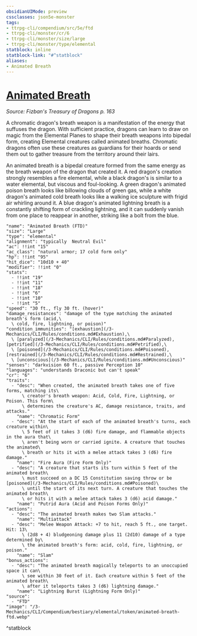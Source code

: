 ```yaml
---
obsidianUIMode: preview
cssclasses: json5e-monster
tags:
- ttrpg-cli/compendium/src/5e/ftd
- ttrpg-cli/monster/cr/6
- ttrpg-cli/monster/size/large
- ttrpg-cli/monster/type/elemental
statblock: inline
statblock-link: "#^statblock"
aliases:
- Animated Breath
---
```

# [Animated Breath](3-Mechanics\CLI\Compendium\bestiary\elemental/animated-breath-ftd.md)
*Source: Fizban's Treasury of Dragons p. 163*  

A chromatic dragon's breath weapon is a manifestation of the energy that suffuses the dragon. With sufficient practice, dragons can learn to draw on magic from the Elemental Planes to shape their breath weapons into bipedal form, creating Elemental creatures called animated breaths. Chromatic dragons often use these creatures as guardians for their hoards or send them out to gather treasure from the territory around their lairs.

An animated breath is a bipedal creature formed from the same energy as the breath weapon of the dragon that created it. A red dragon's creation strongly resembles a fire elemental, while a black dragon's is similar to a water elemental, but viscous and foul-looking. A green dragon's animated poison breath looks like billowing clouds of green gas, while a white dragon's animated cold breath looks like a walking ice sculpture with frigid air whirling around it. A blue dragon's animated lightning breath is a constantly shifting form of crackling lightning, and it can suddenly vanish from one place to reappear in another, striking like a bolt from the blue.

```statblock
"name": "Animated Breath (FTD)"
"size": "Large"
"type": "elemental"
"alignment": "typically  Neutral Evil"
"ac": !!int "15"
"ac_class": "natural armor; 17 cold form only"
"hp": !!int "95"
"hit_dice": "10d10 + 40"
"modifier": !!int "0"
"stats":
  - !!int "19"
  - !!int "11"
  - !!int "18"
  - !!int "6"
  - !!int "10"
  - !!int "5"
"speed": "30 ft., fly 30 ft. (hover)"
"damage_resistances": "damage of the type matching the animated breath's form (acid,\
  \ cold, fire, lightning, or poison)"
"condition_immunities": "[exhaustion](/3-Mechanics/CLI/Rules/conditions.md#Exhaustion),\
  \ [paralyzed](/3-Mechanics/CLI/Rules/conditions.md#Paralyzed), [petrified](/3-Mechanics/CLI/Rules/conditions.md#Petrified),\
  \ [poisoned](/3-Mechanics/CLI/Rules/conditions.md#Poisoned), [restrained](/3-Mechanics/CLI/Rules/conditions.md#Restrained),\
  \ [unconscious](/3-Mechanics/CLI/Rules/conditions.md#Unconscious)"
"senses": "darkvision 60 ft., passive Perception 10"
"languages": "understands Draconic but can't speak"
"cr": "6"
"traits":
  - "desc": "When created, the animated breath takes one of five forms, matching its\
      \ creator's breath weapon: Acid, Cold, Fire, Lightning, or Poison. This form\
      \ determines the creature's AC, damage resistance, traits, and attacks."
    "name": "Chromatic Form"
  - "desc": "At the start of each of the animated breath's turns, each creature within\
      \ 5 feet of it takes 3 (d6) fire damage, and flammable objects in the aura that\
      \ aren't being worn or carried ignite. A creature that touches the animated\
      \ breath or hits it with a melee attack takes 3 (d6) fire damage."
    "name": "Fire Aura (Fire Form Only)"
  - "desc": "A creature that starts its turn within 5 feet of the animated breath\
      \ must succeed on a DC 15 Constitution saving throw or be [poisoned](/3-Mechanics/CLI/Rules/conditions.md#Poisoned)\
      \ until the start of its next turn. A creature that touches the animated breath\
      \ or hits it with a melee attack takes 3 (d6) acid damage."
    "name": "Putrid Aura (Acid and Poison Forms Only)"
"actions":
  - "desc": "The animated breath makes two Slam attacks."
    "name": "Multiattack"
  - "desc": "Melee Weapon Attack: +7 to hit, reach 5 ft., one target. Hit: 13\
      \ (2d8 + 4) bludgeoning damage plus 11 (2d10) damage of a type determined by\
      \ the animated breath's form: acid, cold, fire, lightning, or poison."
    "name": "Slam"
"bonus_actions":
  - "desc": "The animated breath magically teleports to an unoccupied space it can\
      \ see within 30 feet of it. Each creature within 5 feet of the animated breath\
      \ after it teleports takes 3 (d6) lightning damage."
    "name": "Lightning Burst (Lightning Form Only)"
"source":
  - "FTD"
"image": "/3-Mechanics/CLI/Compendium/bestiary/elemental/token/animated-breath-ftd.webp"
```
^statblock